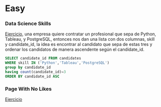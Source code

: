 # Easy

### Data Science Skills

[Ejercicio](https://datalemur.com/questions/matching-skills), una empresa quiere contratar un profesional que sepa de Python, Tableau, y PostgreSQL, entonces nos dan una lista con dos columnas, skill y candidate_id, la idea es encontrar al candidato que sepa de estas tres y ordenar los candidatos de manera ascendente según el candidate_id.

```sql
SELECT candidate_id FROM candidates
WHERE skill IN ('Python','Tableau','PostgreSQL')
group by candidate_id
having count(candidate_id)=3
ORDER BY candidate_id ASC
```

### Page With No Likes

[Ejercicio](https://datalemur.com/questions/sql-page-with-no-likes)

```sql

```